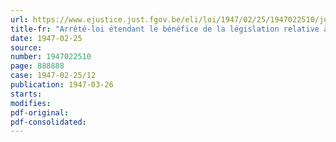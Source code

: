 ```yaml
---
url: https://www.ejustice.just.fgov.be/eli/loi/1947/02/25/1947022510/justel
title-fr: "Arrêté-loi étendant le bénéfice de la législation relative à la réparation des dommages causés par les maladies professionnelles"
date: 1947-02-25
source:
number: 1947022510
page: 888888
case: 1947-02-25/12
publication: 1947-03-26
starts:
modifies:
pdf-original:
pdf-consolidated:
---
```


